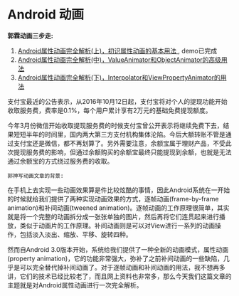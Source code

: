 # Android 动画

**郭霖动画三步走:**

1. [Android属性动画完全解析(上)，初识属性动画的基本用法 ](http://blog.csdn.net/guolin_blog/article/details/43536355), demo已完成
2. [Android属性动画完全解析(中)，ValueAnimator和ObjectAnimator的高级用法](http://blog.csdn.net/guolin_blog/article/details/43816093)
3. [Android属性动画完全解析(下)，Interpolator和ViewPropertyAnimator的用法](http://blog.csdn.net/guolin_blog/article/details/44171115)

支付宝最近的公告表示，从2016年10月12日起，支付宝将对个人的提现功能开始收取服务费，费率是0.1%，每个用户累计享有2万元的基础免费提现额度。

今年3月份微信开始收取提现服务费的时候支付宝曾公开表示将继续免费下去，结果短短半年的时间里，国内两大第三方支付机构集体沦陷。今后大额转账不管是通过支付宝还是微信，都不再划算了。另外需要注意，余额宝属于理财产品，不受此次提现服务费的影响，但通过余额购买的余额宝最终只能提现到余额，也就是无法通过余额宝的方式绕过服务费的收取。

`郭神写动画文章的背景:`

在手机上去实现一些动画效果算是件比较炫酷的事情，因此Android系统在一开始的时候就给我们提供了两种实现动画效果的方式，逐帧动画(frame-by-frame animation)和补间动画(tweened animation)。逐帧动画的工作原理很简单，其实就是将一个完整的动画拆分成一张张单独的图片，然后再将它们连贯起来进行播放，类似于动画片的工作原理。补间动画则是可以对View进行一系列的动画操作，包括淡入淡出、缩放、平移、旋转四种。

然而自Android 3.0版本开始，系统给我们提供了一种全新的动画模式，属性动画(property animation)，它的功能非常强大，弥补了之前补间动画的一些缺陷，几乎是可以完全替代掉补间动画了。对于逐帧动画和补间动画的用法，我不想再多讲，它们的技术已经比较老了，而且网上资料也非常多，那么今天我们这篇文章的主题就是对Android属性动画进行一次完全解析。